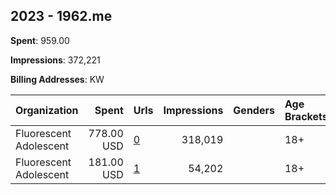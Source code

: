 ## 2023 - 1962.me 
**Spent**: 959.00

**Impressions**: 372,221

**Billing Addresses**: KW

|Organization|Spent|Urls|Impressions|Genders|Age Brackets|Country Codes|
|:---|---:|:---|---:|:---|:---|:---|
|Fluorescent Adolescent|778.00 USD|[0](https://www.snap.com/political-ads/asset/e104fd0d20cf3e3eacaf8470ff492e3bda427605bd12aa3b14a06656c9543950?mediaType=jpg)|318,019||18+|kuwait|
|Fluorescent Adolescent|181.00 USD|[1](https://www.snap.com/political-ads/asset/e104fd0d20cf3e3eacaf8470ff492e3bda427605bd12aa3b14a06656c9543950?mediaType=jpg)|54,202||18+|kuwait|
